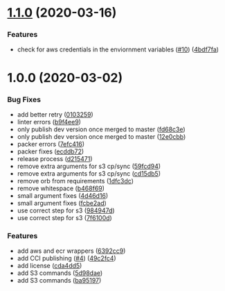 # [1.1.0](https://github.com/HomeXLabs/circleci-orb-vault/compare/v1.0.0...v1.1.0) (2020-03-16)


### Features

* check for aws credentials in the enviornment variables ([#10](https://github.com/HomeXLabs/circleci-orb-vault/issues/10)) ([4bdf7fa](https://github.com/HomeXLabs/circleci-orb-vault/commit/4bdf7fa0859c9203ddc76b7bb2478fcc300354f2))

# 1.0.0 (2020-03-02)


### Bug Fixes

* add better retry ([0103259](https://github.com/HomeXLabs/circleci-orb-vault/commit/010325975f31893303ce5f9785e22f6de93470e6))
* linter errors ([b9f4ee9](https://github.com/HomeXLabs/circleci-orb-vault/commit/b9f4ee999cb4f1ad5743ec0d793c5cdad3d5a45b))
* only publish dev version once merged to master ([fd68c3e](https://github.com/HomeXLabs/circleci-orb-vault/commit/fd68c3eda4a304fd7e9937de5627654c04b038e9))
* only publish dev version once merged to master ([12e0cbb](https://github.com/HomeXLabs/circleci-orb-vault/commit/12e0cbb7368630307102da9c2475af8345ce4a7e))
* packer errors ([7efc416](https://github.com/HomeXLabs/circleci-orb-vault/commit/7efc416f1c7b4aeddf8453948b49655643a5fc6a))
* packer fixes ([ecddb72](https://github.com/HomeXLabs/circleci-orb-vault/commit/ecddb726fc0a6d9be16a70d648a64a8a7800a93b))
* release process ([d215471](https://github.com/HomeXLabs/circleci-orb-vault/commit/d2154715dcff4e4ffd44cab6664ae397b64fda6f))
* remove extra arguments for s3 cp/sync ([59fcd94](https://github.com/HomeXLabs/circleci-orb-vault/commit/59fcd9464c57f0961aee628309a50143966e6ec2))
* remove extra arguments for s3 cp/sync ([cd15db5](https://github.com/HomeXLabs/circleci-orb-vault/commit/cd15db5c0da7473850a04aad78ca5d715383b40e))
* remove orb from requirements ([1dfc3dc](https://github.com/HomeXLabs/circleci-orb-vault/commit/1dfc3dcd49a8a3978762a6766a5d28329f481980))
* remove whitespace ([b468f69](https://github.com/HomeXLabs/circleci-orb-vault/commit/b468f696de23256fa5a4ca68741d6aff166eee59))
* small argument fixes ([4d46d16](https://github.com/HomeXLabs/circleci-orb-vault/commit/4d46d16034ee81db906ea271d0c8fb94bc17c7b2))
* small argument fixes ([fcbe2ad](https://github.com/HomeXLabs/circleci-orb-vault/commit/fcbe2ad1db904ad119abe91e4c19fe06cb43bb08))
* use correct step for s3 ([984947d](https://github.com/HomeXLabs/circleci-orb-vault/commit/984947d7ec08b4d9ef14943cd465ee82f56c039b))
* use correct step for s3 ([7f6100d](https://github.com/HomeXLabs/circleci-orb-vault/commit/7f6100dd5879d280f1e4d3639379608d8b02672f))


### Features

* add aws and ecr wrappers ([6392cc9](https://github.com/HomeXLabs/circleci-orb-vault/commit/6392cc9cf704ad128d04121dd59f4d648a7fe447))
* add CCI publishing ([#4](https://github.com/HomeXLabs/circleci-orb-vault/issues/4)) ([49c2fc4](https://github.com/HomeXLabs/circleci-orb-vault/commit/49c2fc4fad8d73f44c0b1d347c047b5952c60dd4))
* add license ([cda4dd5](https://github.com/HomeXLabs/circleci-orb-vault/commit/cda4dd5ea4600bf689c64168fd5b761609477614))
* add S3 commands ([5d98dae](https://github.com/HomeXLabs/circleci-orb-vault/commit/5d98dae40cede6b53a3babfe531689a957ec7554))
* add S3 commands ([ba95197](https://github.com/HomeXLabs/circleci-orb-vault/commit/ba951976b9431c205544a5322bf41805c1d07932))
